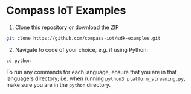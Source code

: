 # Compass IoT Examples

1. Clone this repository or download the ZIP
```bash
git clone https://github.com/compass-iot/sdk-examples.git
```

2. Navigate to code of your choice, e.g. if using Python:
```
cd python
```
To run any commands for each language, ensure that you are in that language's directory; i.e. when running `python3 platform_streaming.py`, make sure you are in the `python` directory.

